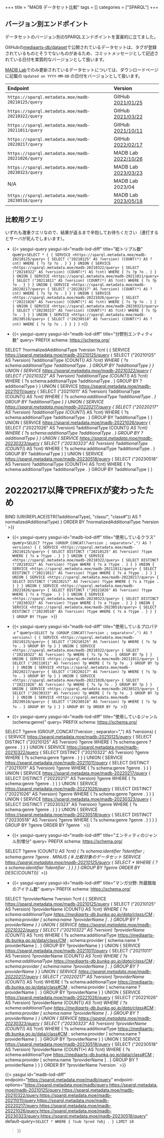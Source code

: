 +++
title = "MADB データセット比較"
tags = []
categories = ["SPARQL"]
+++

## バージョン別エンドポイント

データセットのバージョン別のSPARQLエンドポイントを富豪的に立てました。

GitHubの[mediaarts-db/dataset](https://github.com/mediaarts-db/dataset)で公開されているデータセットは、タグが登録されているものとそうでないものがあるため、コミットメッセージとして記述されている日付を実質的なバージョンとして扱います。

[MADB Lab](https://mediag.bunka.go.jp/madb_lab/)でのみ更新されているデータセットについては、ダウンロードページに記載の `Updated on YYYY-MM-DD` の日付をバージョンとして扱います。

|Endpoint|Version|
|:-|:-|
|`https://sparql.metadata.moe/madb-20210125/query`|GitHub [2021/01/25](https://github.com/mediaarts-db/dataset/releases/tag/0.9)|
|`https://sparql.metadata.moe/madb-20210322/query`|GitHub [2021/03/22](https://github.com/mediaarts-db/dataset/releases/tag/1.0)|
|`https://sparql.metadata.moe/madb-20211011/query`|GitHub [2021/10/11](https://github.com/mediaarts-db/dataset/tree/dd3d8ecccd0b814891959c2fe566772d9f897afc)|
|`https://sparql.metadata.moe/madb-20220217/query`|GitHub [2022/02/17](https://github.com/mediaarts-db/dataset/tree/76f7813a6d1f22eaca6683ba4793f5c19464d181)|
|`https://sparql.metadata.moe/madb-20221026/query`|MADB Lab [2022/10/26](https://warp.ndl.go.jp/info:ndljp/pid/12363956/mediag.bunka.go.jp/madb_lab/lod/download)|
|`https://sparql.metadata.moe/madb-20230323/query`|MADB Lab [2023/03/23](https://warp.ndl.go.jp/info:ndljp/pid/12772296/mediag.bunka.go.jp/madb_lab/lod/download)|
|N/A|MADB Lab 2023/04|
|`https://sparql.metadata.moe/madb-20230518/query`|MADB Lab [2023/05/18](https://mediag.bunka.go.jp/madb_lab/lod/download/)|

## 比較用クエリ

いずれも激重クエリなので、結果が返るまで辛抱してお待ちください（連打するとサーバが死んでしまいます）。

- {{< yasgui-query yasgui-id="madb-lod-diff" title="総トリプル数"
query=`SELECT *
{
  {
    SERVICE <https://sparql.metadata.moe/madb-20210125/query> {
      SELECT ("20210125" AS ?version) (COUNT(*) AS ?cnt) WHERE {
        ?s ?p ?o .
      }
    }
  }
  UNION
  {
    SERVICE <https://sparql.metadata.moe/madb-20210322/query> {
      SELECT ("20210322" AS ?version) (COUNT(*) AS ?cnt) WHERE {
        ?s ?p ?o .
      }
    }
  }
  UNION
  {
    SERVICE <https://sparql.metadata.moe/madb-20211011/query> {
      SELECT ("20211011" AS ?version) (COUNT(*) AS ?cnt) WHERE {
        ?s ?p ?o .
      }
    }
  }
  UNION
  {
    SERVICE <https://sparql.metadata.moe/madb-20220217/query> {
      SELECT ("20220217" AS ?version) (COUNT(*) AS ?cnt) WHERE {
        ?s ?p ?o .
      }
    }
  }
  UNION
  {
    SERVICE <https://sparql.metadata.moe/madb-20221026/query> {
      SELECT ("20221026" AS ?version) (COUNT(*) AS ?cnt) WHERE {
        ?s ?p ?o .
      }
    }
  }
  UNION
  {
    SERVICE <https://sparql.metadata.moe/madb-20230323/query> {
      SELECT ("20230323" AS ?version) (COUNT(*) AS ?cnt) WHERE {
        ?s ?p ?o .
      }
    }
  }
  UNION
  {
    SERVICE <https://sparql.metadata.moe/madb-20230518/query> {
      SELECT ("20230518" AS ?version) (COUNT(*) AS ?cnt) WHERE {
        ?s ?p ?o .
      }
    }
  }
}` >}}

- {{< yasgui-query yasgui-id="madb-lod-diff" title="分野別エンティティ数"
query=`PREFIX schema: <https://schema.org/>

SELECT ?normalizedAdditionalType ?version ?cnt
{
  {
    SERVICE <https://sparql.metadata.moe/madb-20210125/query> {
      SELECT ("20210125" AS ?version) ?additionalType (COUNT(*) AS ?cnt) WHERE {
        ?s schema:additionalType ?additionalType .
      }
      GROUP BY ?additionalType
    }
  }
  UNION
  {
    SERVICE <https://sparql.metadata.moe/madb-20210322/query> {
      SELECT ("20210322" AS ?version) ?additionalType (COUNT(*) AS ?cnt) WHERE {
        ?s schema:additionalType ?additionalType .
      }
      GROUP BY ?additionalType
    }
  }
  UNION
  {
    SERVICE <https://sparql.metadata.moe/madb-20211011/query> {
      SELECT ("20211011" AS ?version) ?additionalType (COUNT(*) AS ?cnt) WHERE {
        ?s schema:additionalType ?additionalType .
      }
      GROUP BY ?additionalType
    }
  }
  UNION
  {
    SERVICE <https://sparql.metadata.moe/madb-20220217/query> {
      SELECT ("20220217" AS ?version) ?additionalType (COUNT(*) AS ?cnt) WHERE {
        ?s schema:additionalType ?additionalType .
      }
      GROUP BY ?additionalType
    }
  }
  UNION
  {
    SERVICE <https://sparql.metadata.moe/madb-20221026/query> {
      SELECT ("20221026" AS ?version) ?additionalType (COUNT(*) AS ?cnt) WHERE {
        ?s schema:additionalType ?additionalType .
      }
      GROUP BY ?additionalType
    }
  }
  UNION
  {
    SERVICE <https://sparql.metadata.moe/madb-20230323/query> {
      SELECT ("20230323" AS ?version) ?additionalType (COUNT(*) AS ?cnt) WHERE {
        ?s schema:additionalType ?additionalType .
      }
      GROUP BY ?additionalType
    }
  }
  UNION
  {
    SERVICE <https://sparql.metadata.moe/madb-20230518/query> {
      SELECT ("20230518" AS ?version) ?additionalType (COUNT(*) AS ?cnt) WHERE {
        ?s schema:additionalType ?additionalType .
      }
      GROUP BY ?additionalType
    }
  }
  # 20220217以降でPREFIXが変わったため
  BIND (URI(REPLACE(STR(?additionalType), "class/", "class#")) AS ?normalizedAdditionalType)
}
ORDER BY ?normalizedAdditionalType ?version
` >}}

- {{< yasgui-query yasgui-id="madb-lod-diff" title="使用しているクラス"
query=`SELECT ?type (GROUP_CONCAT(?version ; separator=",") AS ?versions)
{
  {
    SERVICE <https://sparql.metadata.moe/madb-20210125/query> {
      SELECT DISTINCT ("20210125" AS ?version) ?type WHERE {
        ?s a ?type .
      }
    }
  }
  UNION
  {
    SERVICE <https://sparql.metadata.moe/madb-20210322/query> {
      SELECT DISTINCT ("20210322" AS ?version) ?type WHERE {
        ?s a ?type .
      }
    }
  }
  UNION
  {
    SERVICE <https://sparql.metadata.moe/madb-20211011/query> {
      SELECT DISTINCT ("20211011" AS ?version) ?type WHERE {
        ?s a ?type .
      }
    }
  }
  UNION
  {
    SERVICE <https://sparql.metadata.moe/madb-20220217/query> {
      SELECT DISTINCT ("20220217" AS ?version) ?type WHERE {
        ?s a ?type .
      }
    }
  }
  UNION
  {
    SERVICE <https://sparql.metadata.moe/madb-20221026/query> {
      SELECT DISTINCT ("20221026" AS ?version) ?type WHERE {
        ?s a ?type .
      }
    }
  }
  UNION
  {
    SERVICE <https://sparql.metadata.moe/madb-20230323/query> {
      SELECT DISTINCT ("20230323" AS ?version) ?type WHERE {
        ?s a ?type .
      }
    }
  }
  UNION
  {
    SERVICE <https://sparql.metadata.moe/madb-20230518/query> {
      SELECT DISTINCT ("20230518" AS ?version) ?type WHERE {
        ?s a ?type .
      }
    }
  }
}
GROUP BY ?type
` >}}

- {{< yasgui-query yasgui-id="madb-lod-diff" title="使用しているプロパティ"
query=`SELECT ?p (GROUP_CONCAT(?version ; separator=",") AS ?versions)
{
  {
    SERVICE <https://sparql.metadata.moe/madb-20210125/query> {
      SELECT ("20210125" AS ?version) ?p WHERE {
        ?s ?p ?o .
      }
      GROUP BY ?p
    }
  }
  UNION
  {
    SERVICE <https://sparql.metadata.moe/madb-20210322/query> {
      SELECT ("20210322" AS ?version) ?p WHERE {
        ?s ?p ?o .
      }
      GROUP BY ?p
    }
  }
  UNION
  {
    SERVICE <https://sparql.metadata.moe/madb-20211011/query> {
      SELECT ("20211011" AS ?version) ?p WHERE {
        ?s ?p ?o .
      }
      GROUP BY ?p
    }
  }
  UNION
  {
    SERVICE <https://sparql.metadata.moe/madb-20220217/query> {
      SELECT ("20220217" AS ?version) ?p WHERE {
        ?s ?p ?o .
      }
      GROUP BY ?p
    }
  }
  UNION
  {
    SERVICE <https://sparql.metadata.moe/madb-20221026/query> {
      SELECT ("20221026" AS ?version) ?p WHERE {
        ?s ?p ?o .
      }
      GROUP BY ?p
    }
  }
  UNION
  {
    SERVICE <https://sparql.metadata.moe/madb-20230323/query> {
      SELECT ("20230323" AS ?version) ?p WHERE {
        ?s ?p ?o .
      }
      GROUP BY ?p
    }
  }
  UNION
  {
    SERVICE <https://sparql.metadata.moe/madb-20230518/query> {
      SELECT ("20230518" AS ?version) ?p WHERE {
        ?s ?p ?o .
      }
      GROUP BY ?p
    }
  }
}
GROUP BY ?p
ORDER BY ?p
` >}}

- {{< yasgui-query yasgui-id="madb-lod-diff" title="使用しているジャンル(schema:genre)"
query=`PREFIX schema: <https://schema.org/>

SELECT ?genre (GROUP_CONCAT(?version ; separator=",") AS ?versions)
{
  {
    SERVICE <https://sparql.metadata.moe/madb-20210125/query> {
      SELECT DISTINCT ("20210125" AS ?version) ?genre WHERE {
        ?s schema:genre ?genre .
      }
    }
  }
  UNION
  {
    SERVICE <https://sparql.metadata.moe/madb-20210322/query> {
      SELECT DISTINCT ("20210322" AS ?version) ?genre WHERE {
        ?s schema:genre ?genre .
      }
    }
  }
  UNION
  {
    SERVICE <https://sparql.metadata.moe/madb-20211011/query> {
      SELECT DISTINCT ("20211011" AS ?version) ?genre WHERE {
        ?s schema:genre ?genre .
      }
    }
  }
  UNION
  {
    SERVICE <https://sparql.metadata.moe/madb-20220217/query> {
      SELECT DISTINCT ("20220217" AS ?version) ?genre WHERE {
        ?s schema:genre ?genre .
      }
    }
  }
  UNION
  {
    SERVICE <https://sparql.metadata.moe/madb-20221026/query> {
      SELECT DISTINCT ("20221026" AS ?version) ?genre WHERE {
        ?s schema:genre ?genre .
      }
    }
  }
  UNION
  {
    SERVICE <https://sparql.metadata.moe/madb-20230323/query> {
      SELECT DISTINCT ("20230323" AS ?version) ?genre WHERE {
        ?s schema:genre ?genre .
      }
    }
  }
  UNION
  {
    SERVICE <https://sparql.metadata.moe/madb-20230518/query> {
      SELECT DISTINCT ("20230518" AS ?version) ?genre WHERE {
        ?s schema:genre ?genre .
      }
    }
  }
}
GROUP BY ?genre
ORDER BY ?genre
` >}}

- {{< yasgui-query yasgui-id="madb-lod-diff" title="エンティティのジャンル別増分"
query=`PREFIX schema: <https://schema.org/>

SELECT ?genre (COUNT(*) AS ?cnt)
{
  ?s schema:identifier ?identifier ;
     schema:genre ?genre .
  MINUS {
    # 比較対象のデータセット
    SERVICE <https://sparql.metadata.moe/madb-20210125/query> {
      SELECT * WHERE {
        ?s schema:identifier ?identifier .
      }
    }
  }
}
GROUP BY ?genre
ORDER BY DESC(COUNT(*))` >}}

- {{< yasgui-query yasgui-id="madb-lod-diff" title="マンガ分野: 所蔵館毎のアイテム数"
query=`PREFIX schema: <https://schema.org/>

SELECT ?providerName ?version ?cnt
{
  {
    SERVICE <https://sparql.metadata.moe/madb-20210125/query> {
      SELECT ("20210125" AS ?version) ?providerName (COUNT(*) AS ?cnt) WHERE {
        ?s schema:additionalType <https://mediaarts-db.bunka.go.jp/data/class/CM> ;
           schema:provider [ schema:name ?providerName ] .
      }
      GROUP BY ?providerName
    }
  }
  UNION
  {
    SERVICE <https://sparql.metadata.moe/madb-20210322/query> {
      SELECT ("20210322" AS ?version) ?providerName (COUNT(*) AS ?cnt) WHERE {
        ?s schema:additionalType <https://mediaarts-db.bunka.go.jp/data/class/CM> ;
           schema:provider [ schema:name ?providerName ] .
      }
      GROUP BY ?providerName
    }
  }
  UNION
  {
    SERVICE <https://sparql.metadata.moe/madb-20211011/query> {
      SELECT ("20211011" AS ?version) ?providerName (COUNT(*) AS ?cnt) WHERE {
        ?s schema:additionalType <https://mediaarts-db.bunka.go.jp/data/class/CM> ;
           schema:provider [ schema:name ?providerName ] .
      }
      GROUP BY ?providerName
    }
  }
  UNION
  {
    SERVICE <https://sparql.metadata.moe/madb-20220217/query> {
      SELECT ("20220217" AS ?version) ?providerName (COUNT(*) AS ?cnt) WHERE {
        ?s schema:additionalType <https://mediaarts-db.bunka.go.jp/data/class#CM> ;
           schema:provider [ schema:name ?providerName ] .
      }
      GROUP BY ?providerName
    }
  }
  UNION
  {
    SERVICE <https://sparql.metadata.moe/madb-20221026/query> {
      SELECT ("20221026" AS ?version) ?providerName (COUNT(*) AS ?cnt) WHERE {
        ?s schema:additionalType <https://mediaarts-db.bunka.go.jp/data/class#CM> ;
           schema:provider [ schema:name ?providerName ] .
      }
      GROUP BY ?providerName
    }
  }
  UNION
  {
    SERVICE <https://sparql.metadata.moe/madb-20230323/query> {
      SELECT ("20230323" AS ?version) ?providerName (COUNT(*) AS ?cnt) WHERE {
        ?s schema:additionalType <https://mediaarts-db.bunka.go.jp/data/class#CM> ;
           schema:provider [ schema:name ?providerName ] .
      }
      GROUP BY ?providerName
    }
  }
  UNION
  {
    SERVICE <https://sparql.metadata.moe/madb-20230518/query> {
      SELECT ("20230518" AS ?version) ?providerName (COUNT(*) AS ?cnt) WHERE {
        ?s schema:additionalType <https://mediaarts-db.bunka.go.jp/data/class#CM> ;
           schema:provider [ schema:name ?providerName ] .
      }
      GROUP BY ?providerName
    }
  }
}
ORDER BY ?providerName ?version
` >}}

{{< yasgui id="madb-lod-diff"
    endpoint="https://sparql.metadata.moe/madb/query"
    endpoint-options="https://sparql.metadata.moe/madb/query,https://sparql.metadata.moe/madb-20210125/query,https://sparql.metadata.moe/madb-20210322/query,https://sparql.metadata.moe/madb-20211011/query,https://sparql.metadata.moe/madb-20220217/query,https://sparql.metadata.moe/madb-20221026/query,https://sparql.metadata.moe/madb-20230323/query,https://sparql.metadata.moe/madb-20230518/query"
default-query=`SELECT * WHERE {
  ?sub ?pred ?obj .
} LIMIT 10`
>}}
